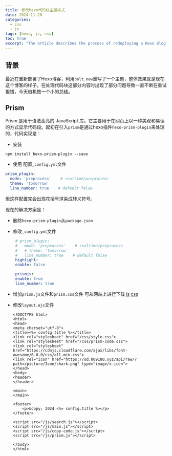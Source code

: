 ```yaml
---
title: 修改hexo代码块主题样式
date: 2024-11-20
categories: 
  - css
  - js
tags: [hexo, js, css]
toc: true
excerpt: "The article describes the process of redeploying a Hexo blog and customizing its theme. Issues with code block rendering using the prism library were resolved by removing the hexo-prism-plugin, disabling Hexo's built-in highlighting, and manually integrating prism.js and prism.css. Configuration changes were made in _config.yml and layout.ejs to ensure proper code block display."
---
```


## 背景
最近在重新部署了Hexo博客，利用`bolt.new`重写了一个主题，整体效果就是现在这个博客的样子。在处理代码块这部分内容时出现了部分问题导致一直不断在重试报错，今天借机做一个小的总结。

## Prism
Prism 是用于语法高亮的 JavaScript 库。它主要用于在网页上以一种美观和易读的方式显示代码段。起初在引入`prism`是通过hexo插件`hexo-prism-plugin`来处理的，代码实现是：
- 安装
```shell
npm install hexo-prism-plugin --save
```
- 使用
配置`_config.yml`文件
```yaml
prism_plugin:
  mode: 'preprocess'    # realtime/preprocess
  theme: 'tomorrow'
  line_number: true    # default false
```
但这样配置完会出现花括号渲染成转义符号。

现在的解决方案是：
- 删除`hexo-prism-plugin`从`package.json`
- 修改`_config.yml`文件
    ```yaml
     # prism_plugin:
     #   mode: 'preprocess'    # realtime/preprocess
     #   # theme: 'tomorrow'
     #   line_number: true    # default false
     highlight:
     enable: false

     prismjs:
     enable: true
     line_number: true
    ```
- 增加`prism.js`文件和`prism.css`文件
    可从网站上进行下载
    [js](https://prismjs.com/download.html#themes=prism-coy&languages=markup+css+clike+javascript)
    [css](https://raw.githubusercontent.com/PrismJS/prism-themes/refs/heads/master/themes/prism-duotone-forest.css)

- 修改`layout.ejs`文件
    ```ejs
    <!DOCTYPE html>
    <html>
    <head>
    <meta charset="utf-8">
    <title><%= config.title %></title>
    <link rel="stylesheet" href="/css/style.css">
    <link rel="stylesheet" href="/css/prism-code.css">
    <link rel="stylesheet" href="https://cdnjs.cloudflare.com/ajax/libs/font-awesome/6.0.0/css/all.min.css">
    <link rel="icon" href="https://od.009100.xyz/api/raw/?path=/picture/Icon/shark.png" type="image/x-icon">
    </head>
    <body>
    <header>
    </header>

    <main>
    </main>

    <footer>
        <p>&copy; 2024 <%= config.title %></p>
    </footer>

    <script src="/js/search.js"></script>
    <script src="/js/main.js"></script>
    <script src="/js/copy-code.js"></script>
    <script src="/js/prism.js"></script>

    </body>
    </html>
    ```

